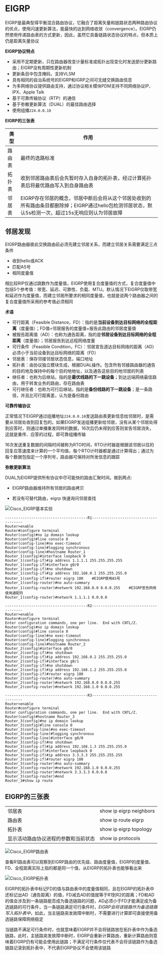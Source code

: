 # EIGRP

EIGRP是最典型得平衡混合路由协议，它融合了距离矢量和链路状态两种路由协议的优点，使用闪速更新算法，能最快的达到网络收敛（convergence）。EIGRP仍然使用传递路由表的方式更新，因此，虽然它具备链路状态协议的特点，但本质上仍是距离矢量协议

**EIGRP协议特点**

- 采用不定期更新，只在路由器改变计量标准或拓扑出现变化时发送部分更新路由；EIGRP没有周期性更新机制
- 更新条目中包含掩码，支持VLSM
- 具有相同的自治系统号的EIGRP和IGRP之间可无缝交换路由信息
- 为多网络协议提供路由支持，通过协议相关模块PDM支持不同网络协议IP、IPX、Apple Talk
- 基于可靠传输协议（RTP）的通信
- 基于弥散更新算法（DUAL）的最佳路由选择
- 使用组播`224.0.0.10`

**EIGRP的三张表**

| 类型   | 作用                                                         |
| ------ | ------------------------------------------------------------ |
| 路由表 | 最终的选路标准                                               |
| 拓扑表 | 收到邻居路由表后会先暂时存入自身的拓扑表，经过计算拓扑表后将最优路由写入到自身路由表 |
| 邻居表 | EIGRP存在邻居的概念，邻居中断后会将从这个邻居处收到的所有路由条目都删除掉；EIGRP通过hello包检测邻居状态，默认5s检测一次，超过15s无响应则认为邻居故障 |

## 邻居发现

EIGRP路由器彼此交换路由前必须先建立邻居关系，而建立邻居关系需要满足三点条件

- 收到hello或ACK
- 匹配AS号
- 相同度量值

相比较RIP仅通过跳数作为度量值，EIGRP使用复合度量值的方式，复合度量值中包括5个参考值：带宽、延迟、可靠性、负载、MTU。默认情况下EIGRP仅取带宽和延迟作为度量值，而建立邻居所要求的相同度量值，也就是说两个路由器之间的复合度量值所采用的参考值必须相同

**术语**

- 可行距离（Feasible Distance，FD）：指的是**当前设备到达目标网络的全程距离**（度量值）；FD值=邻居报告的度量值+报告此路由的邻居度量值
- 被报告距离值（AD）：也称为通告距离，指的是**邻居设备到达目标网络的全程距离**（度量值）；邻居报告到达远程网络度量
- 可行条件（Feasible Condition，FC）：邻居宣告道达目标网络的距离（AD）必须小于当前设备到达目标网络的距离（FD）
- 邻居表：保存邻接邻居状态信息，端口地址
- 拓扑表：由协议独立模块生成，根据DUAL操作。包含所有邻接路由器的通告的目的地及保持中的每个目的地地址，以及通告这些目的地邻居的列表
- 继任者：也称为后继站，指的是**最优线路的下一跳设备**；到达远端网络最佳路由，用于转发业务的路由，存在路由表
- 可行继任者：也称为可行后继站，指的是**备份线路的下一跳设备**；是一条路径，并且比可行距离差，认为是备份路由

**可靠传输协议**

正常情况下EIGRP通过组播地址`224.0.0.10`发送路由表更新信息给邻居时，是需要从邻居处收到回复包的。如果EIGRP发送组播更新给邻居，没有从某个邻居处得到应答时，则通过单播重发同样的数据，16次后仍未得到应答则宣告邻居消失，这就是重传、应答的过程，即可靠组播传输

16次发送重复数据的间隔时间被称为RTO时间，RTO计时器是根据该邻居以往的回复应答速度来计算的一个平均值，每个RTO计时器都是通过计算得出；通过为每个数据包指定一个序列号，路由器可保持对所发信息的跟踪

**弥散更新算法**

DUAL为EIGRP提供所有协议中尽可能快的路由汇聚时间。做到两点:

- EIGRP路由器维持所有邻居的路由拷贝

- 若没有可替代路由，eigrp 快速询问邻居查找

![Cisco_EIGRP基本实验](https://www.z4a.net/images/2024/05/13/Cisco_EIGRP.png)

```IOS
--------------------------------------R1--------------------------------------
Router>enable
Router#configure terminal 
Router(config)#no ip domain lookup
Router(config)#line console 0
Router(config-line)#no exec-timeout
Router(config-line)#logging synchronous
Router(config-line)#hostname Router_1
Router_1(config)#interface loopback 0
Router_1(config-if)#ip address 1.1.1.1 255.255.255.255
Router_1(config-if)#interface g0/0
Router_1(config-if)#no shutdown
Router_1(config-if)#ip address 192.168.0.1 255.255.255.0
Router_1(config-if)#router eigrp 100    #EIGRP使用AS号
Router_1(config-router)#no auto-summary
Router_1(config-router)#network 192.168.0.0 0.0.0.255    #EIGRP宣告网络使用通配符
Router_1(config-router)#network 1.1.1.1 0.0.0.0

--------------------------------------R2--------------------------------------
Router>enable
Router#configure terminal
Enter configuration commands, one per line.  End with CNTL/Z.
Router(config)#no ip domain lookup
Router(config)#line console 0
Router(config-line)#no exec-timeout
Router(config-line)#logging synchronous
Router(config-line)#hostname Router_2
Router_2(config)#interface g0/0
Router_2(config-if)#no shutdown
Router_2(config-if)#ip address 192.168.0.2 255.255.255.0
Router_2(config-if)#interface g0/1
Router_2(config-if)#no shutdown
Router_2(config-if)#ip address 192.168.1.2 255.255.255.0
Router_2(config-if)#router eigrp 100
Router_2(config-router)#no auto-summary
Router_2(config-router)#network 192.168.0.0 0.0.0.255
Router_2(config-router)#network 192.168.1.0 0.0.0.255

--------------------------------------R3--------------------------------------
Router>enable
Router#configure terminal
Enter configuration commands, one per line.  End with CNTL/Z.
Router(config)#hostname Router_3
Router_3(config)#no ip domain lookup
Router_3(config)#line console 0
Router_3(config-line)#no exec-timeout
Router_3(config-line)#logging synchronous
Router_3(config-line)#interface g0/0
Router_3(config-if)#no shutdown
Router_3(config-if)#ip address 192.168.1.3 255.255.255.0
Router_3(config-if)#interface loopback 0
Router_3(config-if)#ip address 3.3.3.3 255.255.255.255
Router_3(config-if)#router eigrp 100
Router_3(config-router)#no auto-summary
Router_3(config-router)#network 192.168.1.0 0.0.0.255
Router_3(config-router)#network 3.3.3.3 0.0.0.0
Router_3(config-router)#end
Router_3#show ip route
```

## EIGRP的三张表

<table>
    <tr>
    	<td>邻居表</td>
        <td>show ip eigrp neighbors</td>
    </tr>
    <tr>
    	<td>路由表</td>
        <td>show ip route eigrp</td>
    </tr>
    <tr>
    	<td>拓扑表</td>
        <td>show ip eigrp topology</td>
    </tr>
    <tr>
    	<td>显示活动路由协议进程的参数和当前状态</td>
        <td>show ip protocols</td>
    </tr>
</table>

![Cisco_EIGRP路由表](https://www.z4a.net/images/2024/05/13/Cisco_EIGRP26da801c386ba162.png)

查看R1路由表可以观察到EIGRP路由的优先级、路由度量值，EIGRP的度量值、FD、全程距离实际上指的都是同一个值，从EIGRP的拓扑表也能够看出来

![Cisco_EIGRP拓扑表](https://www.z4a.net/images/2024/05/13/Cisco_EIGRP3f490455d9da96bb.png)

EIGRP的拓扑表中标记FD的值与路由表中的度量值相同，且在EIGRP的拓扑表中还标记出AD（通告距离）的值，FD减去AD的值就等于R1到R2的距离；FD和AD的值会涉及到一条链路能否成为备选链路的问题，AD必须小于FD才能满足成为备选链路的可行条件，当一条链路满足可行条件时，*EIGRP会将该链路作为备选链路写入拓扑表中*，如此，当主链路突发故障中断时，不需要进行计算即可直接使用备选链路保障网络稳定

当链路不满足可行条件时，也就意味着EIGRP并不会将链路放在拓扑表中作为备选链路，此时，主链路突发故障中断时，EIGRP会重新计算路由，重新计算路由则意味着EIGRP仍有可能会使用此链路；不满足可行条件仅代表不会将该链路作为备选链路记录到拓扑表中，不代表EIGRP协议不会使用该链路

